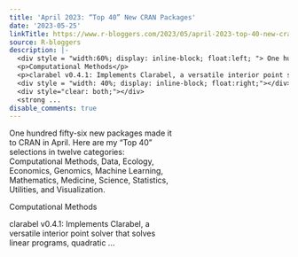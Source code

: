 ```yaml
---
title: 'April 2023: “Top 40” New CRAN Packages'
date: '2023-05-25'
linkTitle: https://www.r-bloggers.com/2023/05/april-2023-top-40-new-cran-packages/
source: R-bloggers
description: |-
  <div style = "width:60%; display: inline-block; float:left; "> One hundred fifty-six new packages made it to CRAN in April. Here are my “Top 40” selections in twelve categories: Computational Methods, Data, Ecology, Economics, Genomics, Machine Learning, Mathematics, Medicine, Science, Statistics, Utilities, and Visualization.</p>
  <p>Computational Methods</p>
  <p>clarabel v0.4.1: Implements Clarabel, a versatile interior point solver that solves linear programs, quadratic ...</p></div>
  <div style = "width: 40%; display: inline-block; float:right;"></div>
  <div style="clear: both;"></div>
  <strong ...
disable_comments: true
---
```

<div style = "width:60%; display: inline-block; float:left; "> One hundred fifty-six new packages made it to CRAN in April. Here are my “Top 40” selections in twelve categories: Computational Methods, Data, Ecology, Economics, Genomics, Machine Learning, Mathematics, Medicine, Science, Statistics, Utilities, and Visualization.</p>
<p>Computational Methods</p>
<p>clarabel v0.4.1: Implements Clarabel, a versatile interior point solver that solves linear programs, quadratic ...</p></div>
<div style = "width: 40%; display: inline-block; float:right;"></div>
<div style="clear: both;"></div>
<strong ...